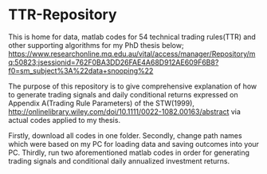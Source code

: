 # TTR-Repository
This is home for data, matlab codes for 54 technical trading rules(TTR) and other supporting algorithms for my PhD thesis below;
https://www.researchonline.mq.edu.au/vital/access/manager/Repository/mq:50823;jsessionid=762F0BA3DD26FAE4A68D912AE609F6B8?f0=sm_subject%3A%22data+snooping%22

The purpose of this repository is to give comprehensive explanation of how to generate trading signals and daily conditional returns expressed on Appendix A(Trading Rule Parameters) of the STW(1999), http://onlinelibrary.wiley.com/doi/10.1111/0022-1082.00163/abstract via actual codes applied to my thesis.

Firstly, download all codes in one folder.
Secondly, change path names which were based on my PC for loading data and saving outcomes into your PC.
Thirdly, run two aforementioned matlab codes in order for generating trading signals and conditional daily annualized investment returns.
